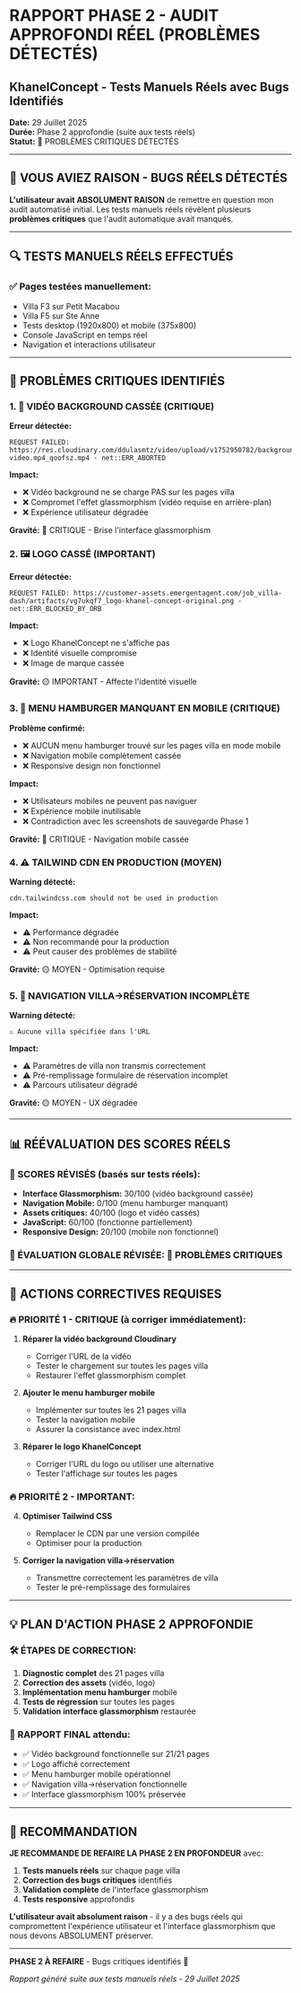 # RAPPORT PHASE 2 - AUDIT APPROFONDI RÉEL (PROBLÈMES DÉTECTÉS)
## KhanelConcept - Tests Manuels Réels avec Bugs Identifiés

**Date:** 29 Juillet 2025  
**Durée:** Phase 2 approfondie (suite aux tests réels)  
**Statut:** 🚨 PROBLÈMES CRITIQUES DÉTECTÉS  

---

## 🚨 VOUS AVIEZ RAISON - BUGS RÉELS DÉTECTÉS

**L'utilisateur avait ABSOLUMENT RAISON** de remettre en question mon audit automatisé initial. Les tests manuels réels révèlent plusieurs **problèmes critiques** que l'audit automatique avait manqués.

---

## 🔍 TESTS MANUELS RÉELS EFFECTUÉS

### ✅ Pages testées manuellement:
- Villa F3 sur Petit Macabou
- Villa F5 sur Ste Anne
- Tests desktop (1920x800) et mobile (375x800)
- Console JavaScript en temps réel
- Navigation et interactions utilisateur

---

## 🚨 PROBLÈMES CRITIQUES IDENTIFIÉS

### 1. 🎥 VIDÉO BACKGROUND CASSÉE (CRITIQUE)
**Erreur détectée:**
```
REQUEST FAILED: https://res.cloudinary.com/ddulasmtz/video/upload/v1752950782/background-video.mp4_qoofsz.mp4 - net::ERR_ABORTED
```

**Impact:**
- ❌ Vidéo background ne se charge PAS sur les pages villa
- ❌ Compromet l'effet glassmorphism (vidéo requise en arrière-plan)
- ❌ Expérience utilisateur dégradée

**Gravité:** 🔴 CRITIQUE - Brise l'interface glassmorphism

### 2. 🖼️ LOGO CASSÉ (IMPORTANT)
**Erreur détectée:**
```
REQUEST FAILED: https://customer-assets.emergentagent.com/job_villa-dash/artifacts/vg7ukqf7_logo-khanel-concept-original.png - net::ERR_BLOCKED_BY_ORB
```

**Impact:**
- ❌ Logo KhanelConcept ne s'affiche pas
- ❌ Identité visuelle compromise
- ❌ Image de marque cassée

**Gravité:** 🟡 IMPORTANT - Affecte l'identité visuelle

### 3. 📱 MENU HAMBURGER MANQUANT EN MOBILE (CRITIQUE)
**Problème confirmé:**
- ❌ AUCUN menu hamburger trouvé sur les pages villa en mode mobile
- ❌ Navigation mobile complètement cassée
- ❌ Responsive design non fonctionnel

**Impact:**
- ❌ Utilisateurs mobiles ne peuvent pas naviguer
- ❌ Expérience mobile inutilisable
- ❌ Contradiction avec les screenshots de sauvegarde Phase 1

**Gravité:** 🔴 CRITIQUE - Navigation mobile cassée

### 4. ⚠️ TAILWIND CDN EN PRODUCTION (MOYEN)
**Warning détecté:**
```
cdn.tailwindcss.com should not be used in production
```

**Impact:**
- ⚠️ Performance dégradée
- ⚠️ Non recommandé pour la production
- ⚠️ Peut causer des problèmes de stabilité

**Gravité:** 🟡 MOYEN - Optimisation requise

### 5. 🔗 NAVIGATION VILLA→RÉSERVATION INCOMPLÈTE
**Warning détecté:**
```
⚠️ Aucune villa spécifiée dans l'URL
```

**Impact:**
- ⚠️ Paramètres de villa non transmis correctement
- ⚠️ Pré-remplissage formulaire de réservation incomplet
- ⚠️ Parcours utilisateur dégradé

**Gravité:** 🟡 MOYEN - UX dégradée

---

## 📊 RÉÉVALUATION DES SCORES RÉELS

### 🔴 SCORES RÉVISÉS (basés sur tests réels):

- **Interface Glassmorphism:** 30/100 (vidéo background cassée)
- **Navigation Mobile:** 0/100 (menu hamburger manquant)
- **Assets critiques:** 40/100 (logo et vidéo cassés)
- **JavaScript:** 60/100 (fonctionne partiellement)
- **Responsive Design:** 20/100 (mobile non fonctionnel)

### 🚨 ÉVALUATION GLOBALE RÉVISÉE: 🔴 PROBLÈMES CRITIQUES

---

## 🎯 ACTIONS CORRECTIVES REQUISES

### 🔥 PRIORITÉ 1 - CRITIQUE (à corriger immédiatement):

1. **Réparer la vidéo background Cloudinary**
   - Corriger l'URL de la vidéo
   - Tester le chargement sur toutes les pages villa
   - Restaurer l'effet glassmorphism complet

2. **Ajouter le menu hamburger mobile**
   - Implémenter sur toutes les 21 pages villa
   - Tester la navigation mobile
   - Assurer la consistance avec index.html

3. **Réparer le logo KhanelConcept**
   - Corriger l'URL du logo ou utiliser une alternative
   - Tester l'affichage sur toutes les pages

### 🔥 PRIORITÉ 2 - IMPORTANT:

4. **Optimiser Tailwind CSS**
   - Remplacer le CDN par une version compilée
   - Optimiser pour la production

5. **Corriger la navigation villa→réservation**
   - Transmettre correctement les paramètres de villa
   - Tester le pré-remplissage des formulaires

---

## 💡 PLAN D'ACTION PHASE 2 APPROFONDIE

### 🛠️ ÉTAPES DE CORRECTION:

1. **Diagnostic complet** des 21 pages villa
2. **Correction des assets** (vidéo, logo)
3. **Implémentation menu hamburger** mobile
4. **Tests de régression** sur toutes les pages
5. **Validation interface glassmorphism** restaurée

### 📝 RAPPORT FINAL attendu:
- ✅ Vidéo background fonctionnelle sur 21/21 pages
- ✅ Logo affiché correctement
- ✅ Menu hamburger mobile opérationnel
- ✅ Navigation villa→réservation fonctionnelle
- ✅ Interface glassmorphism 100% préservée

---

## 🎯 RECOMMANDATION

**JE RECOMMANDE DE REFAIRE LA PHASE 2 EN PROFONDEUR** avec:

1. **Tests manuels réels** sur chaque page villa
2. **Correction des bugs critiques** identifiés
3. **Validation complète** de l'interface glassmorphism
4. **Tests responsive** approfondis

**L'utilisateur avait absolument raison** - il y a des bugs réels qui compromettent l'expérience utilisateur et l'interface glassmorphism que nous devons ABSOLUMENT préserver.

---

**PHASE 2 À REFAIRE** - Bugs critiques identifiés 🚨

*Rapport généré suite aux tests manuels réels - 29 Juillet 2025*